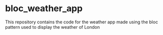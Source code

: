 # bloc_weather_app
This repository contains the code for the weather app made using the bloc pattern used to display the weather of London
